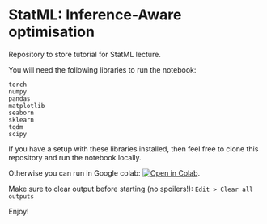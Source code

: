 # StatML: Inference-Aware optimisation
Repository to store tutorial for StatML lecture.

You will need the following libraries to run the notebook:
```
torch
numpy
pandas
matplotlib
seaborn
sklearn
tqdm
scipy
```
If you have a setup with these libraries installed, then feel free to clone this repository and run the notebook locally.

Otherwise you can run in Google colab: [![Open in Colab](https://colab.research.google.com/assets/colab-badge.svg)](https://colab.research.google.com/github/jonathon-langford/statml/blob/main/inference_aware_optimisation.ipynb). 

Make sure to clear output before starting (no spoilers!): `Edit > Clear all outputs`

Enjoy!
